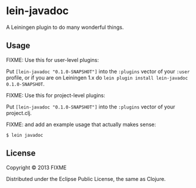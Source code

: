 # lein-javadoc

A Leiningen plugin to do many wonderful things.

## Usage

FIXME: Use this for user-level plugins:

Put `[lein-javadoc "0.1.0-SNAPSHOT"]` into the `:plugins` vector of your
`:user` profile, or if you are on Leiningen 1.x do `lein plugin install
lein-javadoc 0.1.0-SNAPSHOT`.

FIXME: Use this for project-level plugins:

Put `[lein-javadoc "0.1.0-SNAPSHOT"]` into the `:plugins` vector of your project.clj.

FIXME: and add an example usage that actually makes sense:

    $ lein javadoc

## License

Copyright © 2013 FIXME

Distributed under the Eclipse Public License, the same as Clojure.
